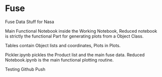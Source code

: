 # Fuse
Fuse Data Stuff for Nasa

Main Functional Notebook inside the Working Notebook, Reduced notebook is strictly the functional Part for generating plots from a Object Class.

Tables contain Object lists and coordinates, Plots in Plots. 

Pickler.ipynb pickles the Product list and the main fuse data. Reduced Notebook.ipynb is the main functional plotting routine.

Testing Github Push
